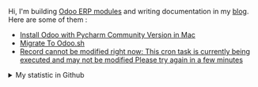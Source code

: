 Hi, I'm building [Odoo ERP modules](https://apps.odoo.com/apps/browse?repo_maintainer_id=276647) and writing documentation in my [blog](https://blog.altela.net). Here are some of them :
<!-- BLOG-POST-LIST:START -->
- [Install Odoo with Pycharm Community Version in Mac](https://blog.altela.net/2023/01/install-odoo-with-pycharm-community.html)
- [Migrate To Odoo.sh](https://blog.altela.net/2023/01/migrate-to-odoosh.html)
- [Record cannot be modified right now: This cron task is currently being executed and may not be modified Please try again in a few minutes](https://blog.altela.net/2023/01/record-cannot-be-modified-right-now.html)
<!-- BLOG-POST-LIST:END -->


<details>
    <summary>My statistic in Github</summary>
<div>

<img height="154" src="https://github-readme-stats.vercel.app/api?username=altela&count_private=true&theme=github_dark&hide_border=true&show_icons=true&include_all_commits=true&hide_rank=false&custom_title=Activity%20On%20GitHub" />
  
<img height="154" src="https://github-readme-stats.vercel.app/api/top-langs/?username=altela&layout=compact&theme=github_dark&&langs_count=10&hide_border=true&custom_title=Repository's%20Composition%20Languages" />
</div>
    
<!--START_SECTION:waka-->

```text
Python             9 hrs 48 mins   ██████████████████████▒░░   88.95 %
HTML               31 mins         █▒░░░░░░░░░░░░░░░░░░░░░░░   04.83 %
XML                28 mins         █░░░░░░░░░░░░░░░░░░░░░░░░   04.34 %
Text               8 mins          ▒░░░░░░░░░░░░░░░░░░░░░░░░   01.23 %
JavaScript         3 mins          ░░░░░░░░░░░░░░░░░░░░░░░░░   00.53 %
textmate           0 secs          ░░░░░░░░░░░░░░░░░░░░░░░░░   00.03 %
```

<!--END_SECTION:waka-->

</details>

<!-- Waka documentation : https://medium.com/@JakenH/show-off-your-coding-stats-on-your-github-profile-using-wakatime-ce3ceb1063b5 -->
